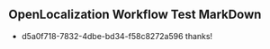 ## OpenLocalization Workflow Test MarkDown
* d5a0f718-7832-4dbe-bd34-f58c8272a596 
thanks!<!--HONumber=Mar16_HO3-->
